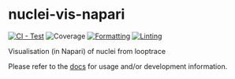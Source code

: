 # nuclei-vis-napari
[![CI - Test](https://github.com/gerlichlab/nuclei-vis-napari/actions/workflows/tests.yaml/badge.svg)](https://github.com/gerlichlab/nuclei-vis-napari/actions/workflows/tests.yaml)
![Coverage](https://img.shields.io/endpoint?url=https://gist.githubusercontent.com/vreuter/5d09224ecea8b55443fb2c92b8e8c6a7/raw/badge.json)
[![Formatting](https://github.com/gerlichlab/nuclei-vis-napari/actions/workflows/format.yaml/badge.svg)](https://github.com/gerlichlab/nuclei-vis-napari/actions/workflows/format.yaml)
[![Linting](https://github.com/gerlichlab/nuclei-vis-napari/actions/workflows/lint.yaml/badge.svg)](https://github.com/gerlichlab/nuclei-vis-napari/actions/workflows/lint.yaml)

Visualisation (in Napari) of nuclei from looptrace

Please refer to the [docs](./docs) for usage and/or development information.

